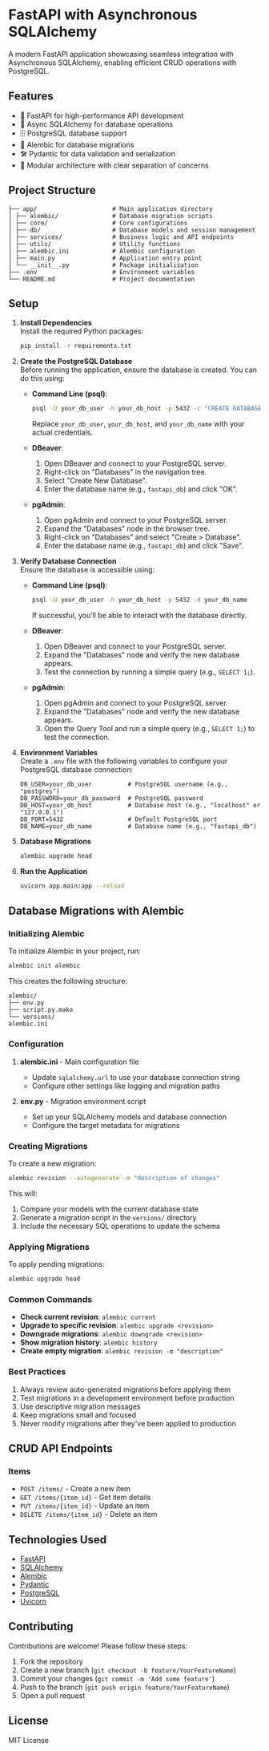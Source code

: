 # FastAPI with Asynchronous SQLAlchemy  
A modern FastAPI application showcasing seamless integration with Asynchronous SQLAlchemy, enabling efficient CRUD operations with PostgreSQL.  

## Features
- 🚀 FastAPI for high-performance API development
- 🐘 Async SQLAlchemy for database operations
- 🗄️ PostgreSQL database support
- 📄 Alembic for database migrations
- 🛠️ Pydantic for data validation and serialization
- 🧩 Modular architecture with clear separation of concerns

## Project Structure
```
├── app/                     # Main application directory
│ ├── alembic/               # Database migration scripts
│ ├── core/                  # Core configurations
│ ├── db/                    # Database models and session management
│ ├── services/              # Business logic and API endpoints
│ ├── utils/                 # Utility functions
│ ├── alembic.ini            # Alembic configuration
│ ├── main.py                # Application entry point
│ └── __init__.py            # Package initialization
├── .env                     # Environment variables
└── README.md                # Project documentation
```

## Setup
1. **Install Dependencies**  
   Install the required Python packages:  
   ```bash
   pip install -r requirements.txt
   ```  

2. **Create the PostgreSQL Database**  
   Before running the application, ensure the database is created. You can do this using:  

   - **Command Line (psql)**:  
     ```bash
     psql -U your_db_user -h your_db_host -p 5432 -c "CREATE DATABASE your_db_name;"
     ```  
     Replace `your_db_user`, `your_db_host`, and `your_db_name` with your actual credentials.  

   - **DBeaver**:  
     1. Open DBeaver and connect to your PostgreSQL server.  
     2. Right-click on "Databases" in the navigation tree.  
     3. Select "Create New Database".  
     4. Enter the database name (e.g., `fastapi_db`) and click "OK".  

   - **pgAdmin**:  
     1. Open pgAdmin and connect to your PostgreSQL server.  
     2. Expand the "Databases" node in the browser tree.  
     3. Right-click on "Databases" and select "Create > Database".  
     4. Enter the database name (e.g., `fastapi_db`) and click "Save".  

3. **Verify Database Connection**  
   Ensure the database is accessible using:  

   - **Command Line (psql)**:  
     ```bash
     psql -U your_db_user -h your_db_host -p 5432 -d your_db_name
     ```  
     If successful, you’ll be able to interact with the database directly.  

   - **DBeaver**:  
     1. Open DBeaver and connect to your PostgreSQL server.  
     2. Expand the "Databases" node and verify the new database appears.  
     3. Test the connection by running a simple query (e.g., `SELECT 1;`).  

   - **pgAdmin**:  
     1. Open pgAdmin and connect to your PostgreSQL server.  
     2. Expand the "Databases" node and verify the new database appears.  
     3. Open the Query Tool and run a simple query (e.g., `SELECT 1;`) to test the connection.  

4. **Environment Variables**  
   Create a `.env` file with the following variables to configure your PostgreSQL database connection:  
   ```env
   DB_USER=your_db_user          # PostgreSQL username (e.g., "postgres")
   DB_PASSWORD=your_db_password  # PostgreSQL password
   DB_HOST=your_db_host          # Database host (e.g., "localhost" or "127.0.0.1")
   DB_PORT=5432                  # Default PostgreSQL port
   DB_NAME=your_db_name          # Database name (e.g., "fastapi_db")
   ```

3. **Database Migrations**
   ```bash
   alembic upgrade head
   ```

4. **Run the Application**
   ```bash
   uvicorn app.main:app --reload
   ```

## Database Migrations with Alembic
### Initializing Alembic
To initialize Alembic in your project, run:
```bash
alembic init alembic
```

This creates the following structure:
```
alembic/
├── env.py
├── script.py.mako
└── versions/
alembic.ini
```

### Configuration
1. **alembic.ini** - Main configuration file
   - Update `sqlalchemy.url` to use your database connection string
   - Configure other settings like logging and migration paths

2. **env.py** - Migration environment script
   - Set up your SQLAlchemy models and database connection
   - Configure the target metadata for migrations

### Creating Migrations
To create a new migration:
```bash
alembic revision --autogenerate -m "description of changes"
```

This will:
1. Compare your models with the current database state
2. Generate a migration script in the `versions/` directory
3. Include the necessary SQL operations to update the schema

### Applying Migrations
To apply pending migrations:
```bash
alembic upgrade head
```

### Common Commands
- **Check current revision**: `alembic current`
- **Upgrade to specific revision**: `alembic upgrade <revision>`
- **Downgrade migrations**: `alembic downgrade <revision>`
- **Show migration history**: `alembic history`
- **Create empty migration**: `alembic revision -m "description"`


### Best Practices
1. Always review auto-generated migrations before applying them
2. Test migrations in a development environment before production
3. Use descriptive migration messages
4. Keep migrations small and focused
5. Never modify migrations after they've been applied to production


## CRUD API Endpoints
### Items
- `POST /items/` - Create a new item
- `GET /items/{item_id}` - Get item details
- `PUT /items/{item_id}` - Update an item
- `DELETE /items/{item_id}` - Delete an item


## Technologies Used
- [FastAPI](https://fastapi.tiangolo.com/)
- [SQLAlchemy](https://www.sqlalchemy.org/)
- [Alembic](https://alembic.sqlalchemy.org/)
- [Pydantic](https://pydantic-docs.helpmanual.io/)
- [PostgreSQL](https://www.postgresql.org/)
- [Uvicorn](https://www.uvicorn.org/)


## Contributing
Contributions are welcome! Please follow these steps:
1. Fork the repository
2. Create a new branch (`git checkout -b feature/YourFeatureName`)
3. Commit your changes (`git commit -m 'Add some feature'`)
4. Push to the branch (`git push origin feature/YourFeatureName`)
5. Open a pull request

## License
MIT License